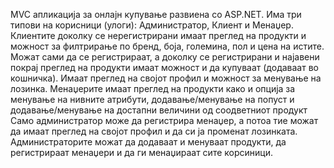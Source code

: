 MVC апликација за онлајн купување развиена со ASP.NET. Има три типови на корисници (улоги): Aдминистратор, Клиент и Менаџер. 
Клиентите доколку се нерегистрирани имаат преглед на продукти и можност за филтрирање по бренд, боја, големина, пол и цена на истите. 
Можат сами да се регистрираат, а доколку се регистрирани и најавени покрај преглед на продукти имаат можност и да купуваат (додаваат во кошничка). 
Имаат преглед на својот профил и можност за менување на лозинка.
Менаџерите имаат преглед на продукти како и опција за менување на нивните атрибути, додавање/менување на попуст и додавање/менување на достапни величини од соодветниот продукт
Само администратор може да регистрира менаџер, а потоа тие можат да имаат преглед на својот профил и да си ја променат лозинката.
Администраторите можат да додаваат и менуваат продукти, да регистрираат менаџери и да ги менаџираат сите корсиници. 
